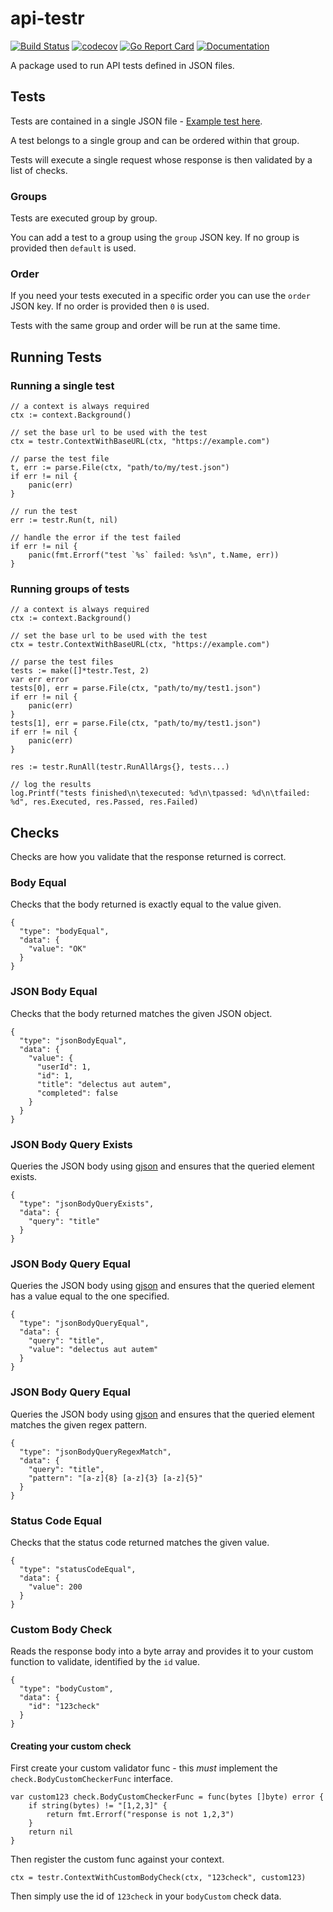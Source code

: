 # api-testr

[![Build Status](https://travis-ci.org/TomWright/api-testr.svg?branch=master)](https://travis-ci.org/TomWright/api-testr)
[![codecov](https://codecov.io/gh/TomWright/api-testr/branch/master/graph/badge.svg)](https://codecov.io/gh/TomWright/api-testr)
[![Go Report Card](https://goreportcard.com/badge/github.com/TomWright/api-testr/testr)](https://goreportcard.com/report/github.com/TomWright/api-testr/testr)
[![Documentation](https://godoc.org/github.com/TomWright/api-testr/testr?status.svg)](https://godoc.org/github.com/TomWright/api-testr/testr)

A package used to run API tests defined in JSON files.

## Tests
Tests are contained in a single JSON file - [Example test here](tests/example.json).

A test belongs to a single group and can be ordered within that group.

Tests will execute a single request whose response is then validated by a list of checks. 

### Groups

Tests are executed group by group.

You can add a test to a group using the `group` JSON key. If no group is provided then `default` is used.

### Order

If you need your tests executed in a specific order you can use the `order` JSON key. If no order is provided then `0` is used.

Tests with the same group and order will be run at the same time.

## Running Tests

### Running a single test
```
// a context is always required
ctx := context.Background()

// set the base url to be used with the test
ctx = testr.ContextWithBaseURL(ctx, "https://example.com")

// parse the test file
t, err := parse.File(ctx, "path/to/my/test.json")
if err != nil {
    panic(err)
}

// run the test
err := testr.Run(t, nil)

// handle the error if the test failed
if err != nil {
    panic(fmt.Errorf("test `%s` failed: %s\n", t.Name, err))
}
```

### Running groups of tests
```
// a context is always required
ctx := context.Background()

// set the base url to be used with the test
ctx = testr.ContextWithBaseURL(ctx, "https://example.com")

// parse the test files
tests := make([]*testr.Test, 2)
var err error
tests[0], err = parse.File(ctx, "path/to/my/test1.json")
if err != nil {
    panic(err)
}
tests[1], err = parse.File(ctx, "path/to/my/test1.json")
if err != nil {
    panic(err)
}

res := testr.RunAll(testr.RunAllArgs{}, tests...)

// log the results
log.Printf("tests finished\n\texecuted: %d\n\tpassed: %d\n\tfailed: %d", res.Executed, res.Passed, res.Failed)
```

## Checks

Checks are how you validate that the response returned is correct.

### Body Equal
Checks that the body returned is exactly equal to the value given.
```
{
  "type": "bodyEqual",
  "data": {
    "value": "OK"
  }
}
```

### JSON Body Equal
Checks that the body returned matches the given JSON object.
```
{
  "type": "jsonBodyEqual",
  "data": {
    "value": {
      "userId": 1,
      "id": 1,
      "title": "delectus aut autem",
      "completed": false
    }
  }
}
```

### JSON Body Query Exists
Queries the JSON body using [gjson](https://github.com/tidwall/gjson) and ensures that the queried element exists.
```
{
  "type": "jsonBodyQueryExists",
  "data": {
    "query": "title"
  }
}
```

### JSON Body Query Equal
Queries the JSON body using [gjson](https://github.com/tidwall/gjson) and ensures that the queried element has a value equal to the one specified.
```
{
  "type": "jsonBodyQueryEqual",
  "data": {
    "query": "title",
    "value": "delectus aut autem"
  }
}
```

### JSON Body Query Equal
Queries the JSON body using [gjson](https://github.com/tidwall/gjson) and ensures that the queried element matches the given regex pattern.
```
{
  "type": "jsonBodyQueryRegexMatch",
  "data": {
    "query": "title",
    "pattern": "[a-z]{8} [a-z]{3} [a-z]{5}"
  }
}
```

### Status Code Equal
Checks that the status code returned matches the given value.
```
{
  "type": "statusCodeEqual",
  "data": {
    "value": 200
  }
}
```

### Custom Body Check
Reads the response body into a byte array and provides it to your custom function to validate, identified by the `id` value.
```
{
  "type": "bodyCustom",
  "data": {
    "id": "123check"
  }
}
```

#### Creating your custom check
First create your custom validator func - this *must* implement the `check.BodyCustomCheckerFunc` interface.
```
var custom123 check.BodyCustomCheckerFunc = func(bytes []byte) error {
    if string(bytes) != "[1,2,3]" {
        return fmt.Errorf("response is not 1,2,3")
    }
    return nil
}
```

Then register the custom func against your context.
```
ctx = testr.ContextWithCustomBodyCheck(ctx, "123check", custom123)
```

Then simply use the id of `123check` in your `bodyCustom` check data.
